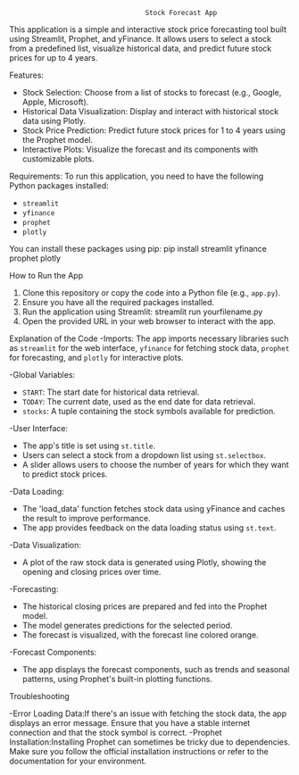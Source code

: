 
                                      Stock Forecast App

This application is a simple and interactive stock price forecasting tool built using Streamlit, Prophet, and yFinance.
It allows users to select a stock from a predefined list, visualize historical data, and predict future stock prices 
for up to 4 years.

Features:
- Stock Selection: Choose from a list of stocks to forecast (e.g., Google, Apple, Microsoft).
- Historical Data Visualization: Display and interact with historical stock data using Plotly.
- Stock Price Prediction: Predict future stock prices for 1 to 4 years using the Prophet model.
- Interactive Plots: Visualize the forecast and its components with customizable plots.

Requirements:
To run this application, you need to have the following Python packages installed:
- `streamlit`
- `yfinance`
- `prophet`
- `plotly`

You can install these packages using pip: pip install streamlit yfinance prophet plotly

 How to Run the App

1. Clone this repository or copy the code into a Python file (e.g., `app.py`).
2. Ensure you have all the required packages installed.
3. Run the application using Streamlit:  streamlit run yourfilename.py
4. Open the provided URL in your web browser to interact with the app.

Explanation of the Code
-Imports: The app imports necessary libraries such as `streamlit` for the web interface, `yfinance` 
                  for fetching stock data, `prophet` for forecasting, and `plotly` for interactive plots.

-Global Variables:
  - `START`: The start date for historical data retrieval.
  - `TODAY`: The current date, used as the end date for data retrieval.
  - `stocks`: A tuple containing the stock symbols available for prediction.

-User Interface:
  - The app's title is set using `st.title`.
  - Users can select a stock from a dropdown list using `st.selectbox`.
  - A slider allows users to choose the number of years for which they want to predict stock prices.

-Data Loading:
  - The 'load_data' function fetches stock data using yFinance and caches the result to improve performance.
  - The app provides feedback on the data loading status using `st.text`.

-Data Visualization:
  - A plot of the raw stock data is generated using Plotly, showing the opening and closing prices over time.

-Forecasting:
  - The historical closing prices are prepared and fed into the Prophet model.
  - The model generates predictions for the selected period.
  - The forecast is visualized, with the forecast line colored orange.

-Forecast Components:
  - The app displays the forecast components, such as trends and seasonal patterns, using Prophet's built-in plotting functions.

Troubleshooting

-Error Loading Data:If there's an issue with fetching the stock data, the app displays an error message. Ensure that you have a stable internet connection and that the stock symbol is correct.
-Prophet Installation:Installing Prophet can sometimes be tricky due to dependencies. Make sure you follow the official installation instructions or refer to the documentation for your environment.



